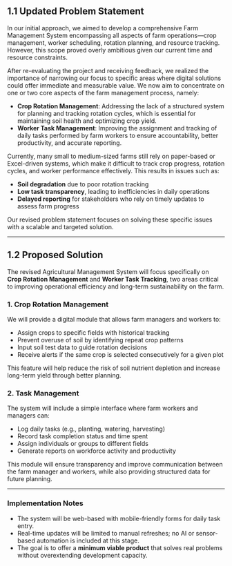 ## **1.1 Updated Problem Statement**

In our initial approach, we aimed to develop a comprehensive Farm Management System encompassing all aspects of farm operations—crop management, worker scheduling, rotation planning, and resource tracking. However, this scope proved overly ambitious given our current time and resource constraints.

After re-evaluating the project and receiving feedback, we realized the importance of narrowing our focus to specific areas where digital solutions could offer immediate and measurable value. We now aim to concentrate on one or two core aspects of the farm management process, namely:

* **Crop Rotation Management**: Addressing the lack of a structured system for planning and tracking rotation cycles, which is essential for maintaining soil health and optimizing crop yield.
* **Worker Task Management**: Improving the assignment and tracking of daily tasks performed by farm workers to ensure accountability, better productivity, and accurate reporting.

Currently, many small to medium-sized farms still rely on paper-based or Excel-driven systems, which make it difficult to track crop progress, rotation cycles, and worker performance effectively. This results in issues such as:

* **Soil degradation** due to poor rotation tracking
* **Low task transparency**, leading to inefficiencies in daily operations
* **Delayed reporting** for stakeholders who rely on timely updates to assess farm progress

Our revised problem statement focuses on solving these specific issues with a scalable and targeted solution.

---

## **1.2 Proposed Solution**

The revised Agricultural Management System will focus specifically on **Crop Rotation Management** and **Worker Task Tracking**, two areas critical to improving operational efficiency and long-term sustainability on the farm.

### **1. Crop Rotation Management**

We will provide a digital module that allows farm managers and workers to:

* Assign crops to specific fields with historical tracking
* Prevent overuse of soil by identifying repeat crop patterns
* Input soil test data to guide rotation decisions
* Receive alerts if the same crop is selected consecutively for a given plot

This feature will help reduce the risk of soil nutrient depletion and increase long-term yield through better planning.

### **2. Task Management**

The system will include a simple interface where farm workers and managers can:

* Log daily tasks (e.g., planting, watering, harvesting)
* Record task completion status and time spent
* Assign individuals or groups to different fields
* Generate reports on workforce activity and productivity

This module will ensure transparency and improve communication between the farm manager and workers, while also providing structured data for future planning.

---

### Implementation Notes

* The system will be web-based with mobile-friendly forms for daily task entry.
* Real-time updates will be limited to manual refreshes; no AI or sensor-based automation is included at this stage.
* The goal is to offer a **minimum viable product** that solves real problems without overextending development capacity.

